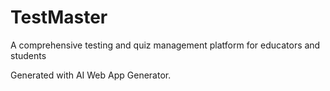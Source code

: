 # TestMaster

A comprehensive testing and quiz management platform for educators and students

Generated with AI Web App Generator.